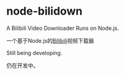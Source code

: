 # node-bilidown

A Bilibili Video Downloader Runs on Node.js.

一个基于Node.js的[Bilibili](https://www.bilibili.com)视频下载器

Still being developing.

仍在开发中。
